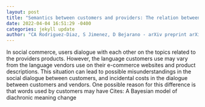 ```yaml
--- 
layout: post 
title: "Semantics between customers and providers: The relation between product descriptions, reviews, and customer satisfaction in E-commerce" 
date: 2022-04-04 16:51:29 -0400 
categories: jekyll update 
author: "CA Rodriguez-Diaz, S Jimenez, D Bejarano - arXiv preprint arXiv , 2022" 
--- 
```

In social commerce, users dialogue with each other on the topics related to the providers products. However, the language customers use may vary from the language vendors use on their e-commerce websites and product descriptions. This situation can lead to possible misunderstandings in the social dialogue between customers, and incidental costs in the dialogue between customers and vendors. One possible reason for this difference is that words used by customers may have Cites: A Bayesian model of diachronic meaning change
